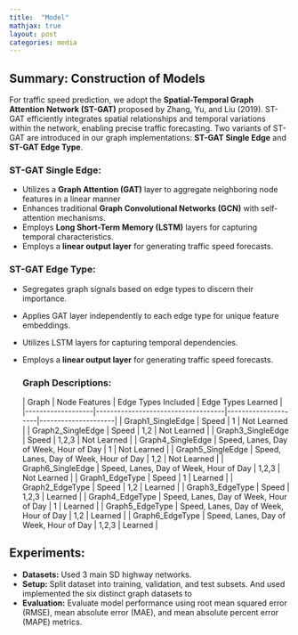 ```yaml
---
title:  "Model"
mathjax: true
layout: post
categories: media
---
```


## Summary: Construction of Models

For traffic speed prediction, we adopt the **Spatial-Temporal Graph Attention Network (ST-GAT)** proposed by Zhang, Yu, and Liu (2019). ST-GAT efficiently integrates spatial relationships and temporal variations within the network, enabling precise traffic forecasting. Two variants of ST-GAT are introduced in our graph implementations: **ST-GAT Single Edge** and **ST-GAT Edge Type**.

### ST-GAT Single Edge:

- Utilizes a **Graph Attention (GAT)** layer to aggregate neighboring node features in a linear manner
- Enhances traditional **Graph Convolutional Networks (GCN)** with self-attention mechanisms.
- Employs **Long Short-Term Memory (LSTM)** layers for capturing temporal characteristics.
- Employs a **linear output layer** for generating traffic speed forecasts.

### ST-GAT Edge Type:

- Segregates graph signals based on edge types to discern their importance.
- Applies GAT layer independently to each edge type for unique feature embeddings.
- Utilizes LSTM layers for capturing temporal dependencies.
- Employs a **linear output layer** for generating traffic speed forecasts.

  ### Graph Descriptions:
  
  | Graph             | Node Features                      | Edge Types Included | Edge Types Learned |
|-------------------|------------------------------------|---------------------|---------------------|
| Graph1_SingleEdge | Speed                              | 1                   | Not Learned         |
| Graph2_SingleEdge | Speed                              | 1,2                 | Not Learned         |
| Graph3_SingleEdge | Speed                              | 1,2,3               | Not Learned         |
| Graph4_SingleEdge | Speed, Lanes, Day of Week, Hour of Day | 1                   | Not Learned         |
| Graph5_SingleEdge | Speed, Lanes, Day of Week, Hour of Day | 1,2                 | Not Learned         |
| Graph6_SingleEdge | Speed, Lanes, Day of Week, Hour of Day | 1,2,3               | Not Learned         |
| Graph1_EdgeType   | Speed                              | 1                   | Learned             |
| Graph2_EdgeType   | Speed                              | 1,2                 | Learned             |
| Graph3_EdgeType   | Speed                              | 1,2,3               | Learned             |
| Graph4_EdgeType   | Speed, Lanes, Day of Week, Hour of Day | 1                   | Learned             |
| Graph5_EdgeType   | Speed, Lanes, Day of Week, Hour of Day | 1,2                 | Learned             |
| Graph6_EdgeType   | Speed, Lanes, Day of Week, Hour of Day | 1,2,3               | Learned             |

## Experiments:

- **Datasets:** Used 3 main SD highway networks.
- **Setup:** Split dataset into training, validation, and test subsets. And used implemented the six distinct graph datasets to 
- **Evaluation:** Evaluate model performance using root mean squared error (RMSE), mean absolute error (MAE), and mean absolute percent error (MAPE) metrics.

